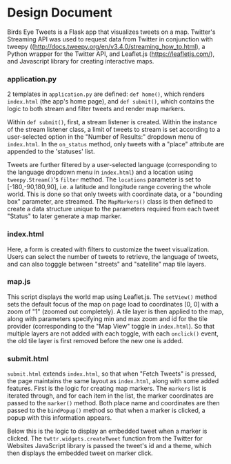 # Design Document

Birds Eye Tweets is a Flask app that visualizes tweets on a map. Twitter's Streaming API was used to request data from Twitter in conjunction with tweepy ((http://docs.tweepy.org/en/v3.4.0/streaming_how_to.html), a Python wrapper for the Twitter API, and Leaflet.js (https://leafletjs.com/), and Javascript library for creating interactive maps.

### application.py

2 templates in `application.py` are defined: `def home()`, which renders `index.html` (the app's home page), and `def submit()`, which contains the logic to both stream and filter tweets and render map markers.

Within `def submit()`, first, a stream listener is created. Within the instance of the stream listener class, a limit of tweets to stream is set according to a user-selected option in the "Number of Results:" dropdown menu of `index.html`. In the `on_status` method, only tweets with a "place" attribute are appended to the 'statuses' list. 

Tweets are further filtered by a user-selected language (corresponding to the language dropdown menu in `index.html`) and a location using `tweepy.Stream()`'s `filter` method. The `locations` parameter is set to [-180,-90,180,90], i.e. a latitude and longitude range covering the whole world. This is done so that only tweets with coordinate data, or a "bounding box" parameter, are streamed. The `MapMarkers()` class is then defined to create a data structure unique to the parameters required from each tweet "Status" to later generate a map marker.

### index.html

Here, a form is created with filters to customize the tweet visualization. Users can select the number of tweets to retrieve, the language of tweets, and can also togggle between "streets" and "satellite" map tile layers.

### map.js

This script displays the world map using Leaflet.js. The `setView()` method sets the default focus of the map on page load to coordinates [0, 0] with a zoom of "1" (zoomed out completely). A tile layer is then applied to the map, along with parameters specifying min and max zoom and id for the tile provider (corresponding to the "Map View" toggle in `index.html`). So that multiple layers are not added with each toggle, with each `onclick()` event, the old tile layer is first removed before the new one is added. 

### submit.html

`submit.html` extends `index.html`, so that when "Fetch Tweets" is pressed, the page maintains the same layout as `index.html`, along with some added features. First is the logic for creating map markers. The `markers` list is iterated through, and for each item in the list, the marker coordinates are passed to the `marker()` method. Both place name and coordinates are then passed to the `bindPopup()` method so that when a marker is clicked, a popup with this information appears.

Below this is the logic to display an embedded tweet when a marker is clicked. The `twttr.widgets.createTweet` function from the Twitter for Websites JavaScript library is passed the tweet's id and a theme, which then displays the embedded tweet on marker click.
